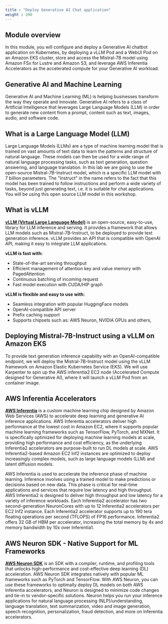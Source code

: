 ```yaml
---
title : "Deploy Generative AI Chat application"
weight : 200
---
```


## Module overview

In this module, you will configure and deploy a Generative AI chatbot application on Kubernetes, by deploying a vLLM Pod and a WebUI Pod on an Amazon EKS cluster, store and access the Mistral-7B model using Amazon FSx for Lustre and Amazon S3, and leverage AWS Inferentia Accelerators as the accelerated compute for your Generative AI workload.


## Generative AI and Machine Learning
Generative AI and Machine Learning (ML) is helping businesses transform the way they operate and innovate. Generative AI refers to a class of Artificial Intelligence that leverages Large Language Models (LLM) in order to generate new content from a prompt, content such as text, images, audio, and software code.

## What is a Large Language Model (LLM)
Large Language Models (LLMs) are a type of machine learning model that is trained on vast amounts of text data to learn the patterns and structure of natural language. These models can then be used for a wide range of natural language processing tasks, such as text generation, question answering, and language translation. In this lab we are going to use the open-source Mistral-7B-Instruct model, which is a specific LLM model with 7 billion parameters. The "Instruct" in the name refers to the fact that this model has been trained to follow instructions and perform a wide variety of tasks, beyond just generating text, i.e. it is suitable for chat applications. You will be using this open source LLM model in this workshop.


## What is vLLM
[**vLLM (Virtual Large Language Model)**](https://github.com/vllm-project/vllm) is an open-source, easy-to-use, library for LLM inference and serving. It provides a framework that allows LLM models such as Mistral-7B-Instruct, to be deployed to provide text generation inference. vLLM provides an API that is compatible with OpenAI API, making it easy to integrate LLM applications.

**vLLM is fast with:**
- State-of-the-art serving throughput
- Efficient management of attention key and value memory with PagedAttention
- Continuous batching of incoming request
- Fast model execution with CUDA/HIP graph

**vLLM is flexible and easy to use with:**
- Seamless integration with popular HuggingFace models
- OpenAI-compatible API server
- Prefix caching support
- Supports chipsets such as: AWS Neuron, NVIDIA GPUs and others,

## Deploying Mistral-7B-Instruct using a vLLM on Amazon EKS
To provide text generation inference capability with an OpenAI-compatible endpoint, we will deploy the Mistral-7B-Instruct model using the vLLM framework on Amazon Elastic Kubernetes Service (EKS). We will use Karpenter to spin up the AWS inferentia2 EC2 node (Accelerated Compute designed for Generative AI), where it will launch a vLLM Pod from an container image.


## AWS Inferentia Accelerators
 [**AWS Inferentia**](https://aws.amazon.com/machine-learning/inferentia/) is a custom machine learning chip designed by Amazon Web Services (AWS) to accelerate deep learning and generative AI inference applications. AWS Inferentia accelerators deliver high performance at the lowest cost in Amazon EC2, where it supports popular machine learning frameworks such as TensorFlow, PyTorch, and MXNet. It is specifically optimized for deploying machine learning models at scale, providing high performance and cost efficiency, as the underlying Inferentia2 accelerators are purpose-built to run DL models at scale. AWS Inferentia2-based Amazon EC2 Inf2 instances are optimized to deploy increasingly complex models, such as large language models (LLM) and latent diffusion models.

AWS Inferentia is used to accelerate the inference phase of machine learning. Inference involves using a trained model to make predictions or decisions based on new data. This phase is critical for real-time applications and services that require low latency and high throughput. AWS Inferentia2 is designed to deliver high throughput and low latency for a variety of inference workloads. Each Inferentia2 accelerator has two second-generation NeuronCores with up to 12 Inferentia2 accelerators per EC2 Inf2 instance. Each Inferentia2 accelerator supports up to 190 tera floating operations per second (TFLOPS) of FP16 performance. Inferentia2 offers 32 GB of HBM per accelerator, increasing the total memory by 4x and memory bandwidth by 10x over Inferentia1.

## AWS Neuron SDK - Native Support for ML Frameworks
[**AWS Neuron SDK**](https://aws.amazon.com/machine-learning/neuron/) is an SDK with a compiler, runtime, and profiling tools that unlocks high-performance and cost-effective deep learning (DL) acceleration. AWS Neuron SDK integrates natively with popular ML frameworks such as PyTorch and TensorFlow. With AWS Neuron, you can use these frameworks to optimally deploy DL models on both AWS Inferentia accelerators, and Neuron is designed to minimize code changes and tie-in to vendor-specific solutions. Neuron helps you run your inference applications for natural language processing (NLP)/understanding, language translation, text summarization, video and image generation, speech recognition, personalization, fraud detection, and more on Inferentia accelerators.
